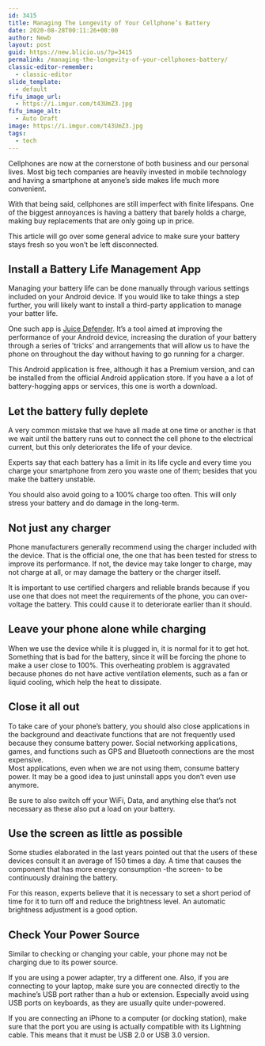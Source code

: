 ```yaml
---
id: 3415
title: Managing The Longevity of Your Cellphone’s Battery
date: 2020-08-28T00:11:26+00:00
author: Newb
layout: post
guid: https://new.blicio.us/?p=3415
permalink: /managing-the-longevity-of-your-cellphones-battery/
classic-editor-remember:
  - classic-editor
slide_template:
  - default
fifu_image_url:
  - https://i.imgur.com/t43UmZ3.jpg
fifu_image_alt:
  - Auto Draft
image: https://i.imgur.com/t43UmZ3.jpg
tags:
  - tech
---
```

Cellphones are now at the cornerstone of both business and our personal lives. Most big tech companies are heavily invested in mobile technology and having a smartphone at anyone’s side makes life much more convenient.

With that being said, cellphones are still imperfect with finite lifespans. One of the biggest annoyances is having a battery that barely holds a charge, making buy replacements that are only going up in price.

This article will go over some general advice to make sure your battery stays fresh so you won’t be left disconnected.

## Install a Battery Life Management App

Managing your battery life can be done manually through various settings included on your Android device. If you would like to take things a step further, you will likely want to install a third-party application to manage your batter life.

One such app is [Juice Defender](http://www.quentix.net/juice-defender-ultimate-android/). It’s a tool aimed at improving the performance of your Android device, increasing the duration of your battery through a series of 'tricks' and arrangements that will allow us to have the phone on throughout the day without having to go running for a charger.

This Android application is free, although it has a Premium version, and can be installed from the official Android application store. If you have a a lot of battery-hogging apps or services, this one is worth a download.

## Let the battery fully deplete

A very common mistake that we have all made at one time or another is that we wait until the battery runs out to connect the cell phone to the electrical current, but this only deteriorates the life of your device.

Experts say that each battery has a limit in its life cycle and every time you charge your smartphone from zero you waste one of them; besides that you make the battery unstable.

You should also avoid going to a 100% charge too often. This will only stress your battery and do damage in the long-term.

## Not just any charger

Phone manufacturers generally recommend using the charger included with the device. That is the official one, the one that has been tested for stress to improve its performance. If not, the device may take longer to charge, may not charge at all, or may damage the battery or the charger itself.

It is important to use certified chargers and reliable brands because if you use one that does not meet the requirements of the phone, you can over-voltage the battery. This could cause it to deteriorate earlier than it should.

## Leave your phone alone while charging

When we use the device while it is plugged in, it is normal for it to get hot. Something that is bad for the battery, since it will be forcing the phone to make a user close to 100%. This overheating problem is aggravated because phones do not have active ventilation elements, such as a fan or liquid cooling, which help the heat to dissipate.

## Close it all out

To take care of your phone’s battery, you should also close applications in the background and deactivate functions that are not frequently used because they consume battery power. Social networking applications, games, and functions such as GPS and Bluetooth connections are the most expensive.  
Most applications, even when we are not using them, consume battery power. It may be a good idea to just uninstall apps you don’t even use anymore.

Be sure to also switch off your WiFi, Data, and anything else that’s not necessary as these also put a load on your battery.

## Use the screen as little as possible

Some studies elaborated in the last years pointed out that the users of these devices consult it an average of 150 times a day. A time that causes the component that has more energy consumption -the screen- to be continuously draining the battery.

For this reason, experts believe that it is necessary to set a short period of time for it to turn off and reduce the brightness level. An automatic brightness adjustment is a good option.

## Check Your Power Source

Similar to checking or changing your cable, your phone may not be charging due to its power source.

If you are using a power adapter, try a different one. Also, if you are connecting to your laptop, make sure you are connected directly to the machine’s USB port rather than a hub or extension. Especially avoid using USB ports on keyboards, as they are usually quite under-powered.

If you are connecting an iPhone to a computer (or docking station), make sure that the port you are using is actually compatible with its Lightning cable. This means that it must be USB 2.0 or USB 3.0 version.